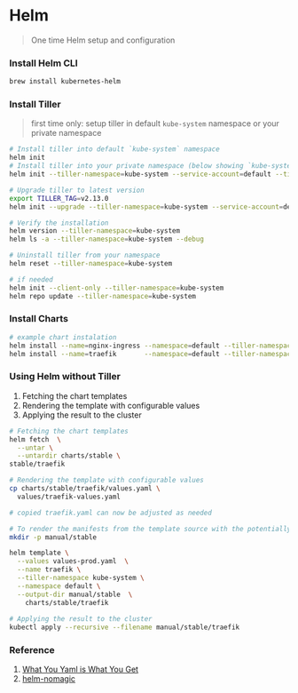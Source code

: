 # Helm

> One time Helm setup and configuration


### Install Helm CLI
```bash
brew install kubernetes-helm
```

### Install Tiller

> first time only: setup tiller in default `kube-system` namespace or your private namespace

```bash
# Install tiller into default `kube-system` namespace
helm init
# Install tiller into your private namespace (below showing `kube-system` namespace, but it could be any of your namespaces)
helm init --tiller-namespace=kube-system --service-account=default --tiller-image=gcr.io/kubernetes-helm/tiller:v2.13.0

# Upgrade tiller to latest version
export TILLER_TAG=v2.13.0
helm init --upgrade --tiller-namespace=kube-system --service-account=default --tiller-image=gcr.io/kubernetes-helm/tiller:$TILLER_TAG

# Verify the installation
helm version --tiller-namespace=kube-system
helm ls -a --tiller-namespace=kube-system --debug

# Uninstall tiller from your namespace
helm reset --tiller-namespace=kube-system 

# if needed
helm init --client-only --tiller-namespace=kube-system 
helm repo update --tiller-namespace=kube-system 
``` 

### Install Charts

```bash
# example chart instalation 
helm install --name=nginx-ingress --namespace=default --tiller-namespace=kube-system  ./charts-master/incubator/nginx-ingress
helm install --name=traefik       --namespace=default --tiller-namespace=kube-system  -f  traefik-values.yaml stable/traefik
```

### Using Helm without Tiller

1. Fetching the chart templates
2. Rendering the template with configurable values
3. Applying the result to the cluster

```bash
# Fetching the chart templates
helm fetch  \
  --untar \
  --untardir charts/stable \
stable/traefik

# Rendering the template with configurable values
cp charts/stable/traefik/values.yaml \
  values/traefik-values.yaml

# copied traefik.yaml can now be adjusted as needed

# To render the manifests from the template source with the potentially edited values file:
mkdir -p manual/stable

helm template \
  --values values-prod.yaml  \
  --name traefik \
  --tiller-namespace kube-system \
  --namespace default \
  --output-dir manual/stable  \
    charts/stable/traefik
    
# Applying the result to the cluster
kubectl apply --recursive --filename manual/stable/traefik
```



### Reference
1. [What You Yaml is What You Get](https://blog.giantswarm.io/what-you-yaml-is-what-you-get/)
2. [helm-nomagic](https://github.com/giantswarm/helm-nomagic)

